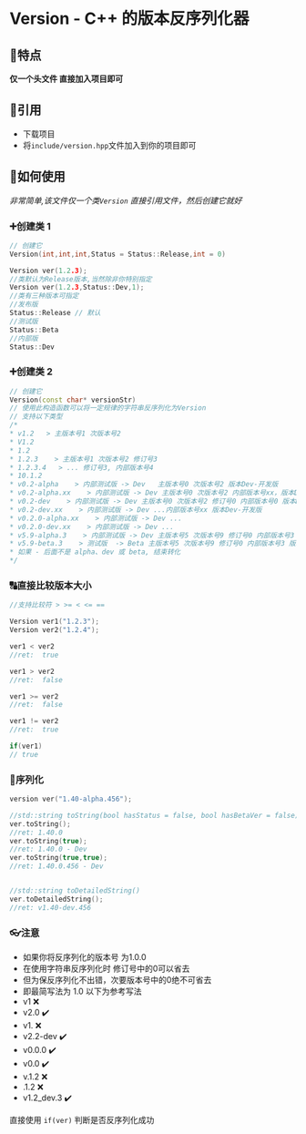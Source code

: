 # Version - C++ 的版本反序列化器

## 🧆特点  
  **仅一个头文件 直接加入项目即可**

## 🎋引用
  - 下载项目  
  - 将`include/version.hpp`文件加入到你的项目即可  

## 🚀如何使用  
  *非常简单,该文件仅一个类`Version` 直接引用文件，然后创建它就好*

###   ➕创建类 1
```cpp
// 创建它
Version(int,int,int,Status = Status::Release,int = 0)

Version ver(1.2.3);
//类默认为Release版本,当然除非你特别指定
Version ver(1.2.3,Status::Dev,1);
//类有三种版本可指定
//发布版
Status::Release // 默认
//测试版
Status::Beta
//内部版
Status::Dev
```

###   ➕创建类 2
```cpp
// 创建它
Version(const char* versionStr)
// 使用此构造函数可以将一定规律的字符串反序列化为Version
// 支持以下类型
/*
* v1.2   > 主版本号1 次版本号2
* V1.2
* 1.2
* 1.2.3    > 主版本号1 次版本号2 修订号3
* 1.2.3.4   > ... 修订号3, 内部版本号4
* 10.1.2
* v0.2-alpha    > 内部测试版 -> Dev   主版本号0 次版本号2 版本Dev-开发版
* v0.2-alpha.xx    > 内部测试版 -> Dev 主版本号0 次版本号2 内部版本号xx，版本Dev-开发版
* v0.2-dev    > 内部测试版 -> Dev 主版本号0 次版本号2 修订号0 内部版本号0 版本Dev-开发版
* v0.2-dev.xx    > 内部测试版 -> Dev ...内部版本号xx 版本Dev-开发版
* v0.2.0-alpha.xx    > 内部测试版 -> Dev ...
* v0.2.0-dev.xx    > 内部测试版 -> Dev ...
* v5.9-alpha.3    > 内部测试版 -> Dev 主版本号5 次版本号9 修订号0 内部版本号3 版本Dev-开发版
* v5.9-beta.3    > 测试版  -> Beta 主版本号5 次版本号9 修订号0 内部版本号3 版本beta-测试版
* 如果 - 后面不是 alpha、dev 或 beta, 结束转化
*/
```

###   🔠直接比较版本大小
```cpp
//支持比较符 > >= < <= ==

Version ver1("1.2.3");
Version ver2("1.2.4");

ver1 < ver2
//ret:  true

ver1 > ver2
//ret:  false

ver1 >= ver2
//ret:  false

ver1 != ver2
//ret:  true

if(ver1)
// true

```

###   🍳序列化  
```cpp
version ver("1.40-alpha.456");

//std::string toString(bool hasStatus = false, bool hasBetaVer = false)
ver.toString();
//ret: 1.40.0
ver.toString(true);
//ret: 1.40.0 - Dev
ver.toString(true,true);
//ret: 1.40.0.456 - Dev


//std::string toDetailedString()
ver.toDetailedString();
//ret: v1.40-dev.456
```

###   👓注意
- 如果你将反序列化的版本号 为1.0.0
- 在使用字符串反序列化时 修订号中的0可以省去
- 但为保反序列化不出错，次要版本号中的0绝不可省去
- 即最简写法为 1.0 以下为参考写法
- v1 ❌
- v2.0 ✔️
- v1. ❌
- v2.2-dev ✔️
- v0.0.0 ✔️
- v0.0 ✔️
- v.1.2 ❌
- .1.2 ❌
- v1.2_dev.3 ✔️

直接使用 `if(ver)` 判断是否反序列化成功  
